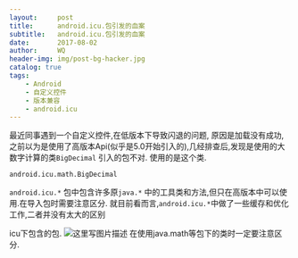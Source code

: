 ```yaml
---
layout:     post
title:      android.icu.包引发的血案
subtitle:   android.icu.包引发的血案
date:       2017-08-02
author:     WQ
header-img: img/post-bg-hacker.jpg
catalog: true
tags:
    - Android
    - 自定义控件
    - 版本兼容
	- android.icu
---
```


最近同事遇到一个自定义控件,在低版本下导致闪退的问题,
原因是加载没有成功,之前以为是使用了高版本Api(似乎是5.0开始引入的),几经排查后,发现是使用的大数字计算的类`BigDecimal` 引入的包不对.
使用的是这个类.

```
android.icu.math.BigDecimal
```


`android.icu.*` 包中包含许多原`java.*` 中的工具类和方法,但只在高版本中可以使用.在导入包时需要注意区分.
就目前看而言,`android.icu.*`中做了一些缓存和优化工作,二者并没有太大的区别

icu下包含的包.
![这里写图片描述](http://img.blog.csdn.net/20170802182802215?watermark/2/text/aHR0cDovL2Jsb2cuY3Nkbi5uZXQvYTk3NjExMjY0Mw==/font/5a6L5L2T/fontsize/400/fill/I0JBQkFCMA==/dissolve/70/gravity/SouthEast)
在使用java.math等包下的类时一定要注意区分.
